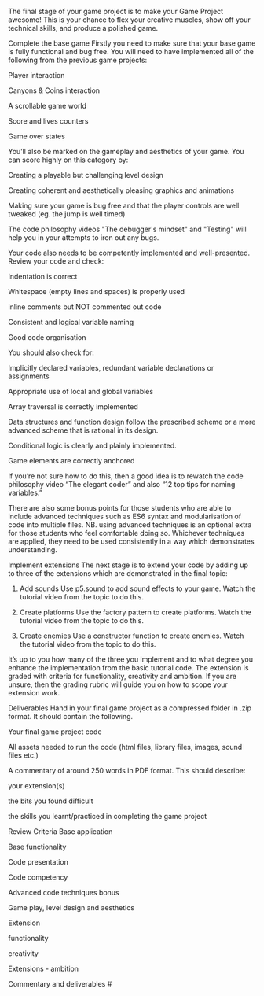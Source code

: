 The final stage of your game project is to make your Game Project awesome! This is your chance to flex your creative muscles, show off your technical skills, and produce a polished game.

Complete the base game
Firstly you need to make sure that your base game is fully functional and bug free. You will need to have implemented all of the following from the previous game projects:

Player interaction

Canyons & Coins interaction 

A scrollable game world 

Score and lives counters 

Game over states

You’ll also be marked on the gameplay and aesthetics of your game. You can score highly on this category by:

Creating a playable but challenging level design

Creating coherent and aesthetically pleasing graphics and animations

Making sure your game is bug free and that the player controls are well tweaked (eg. the jump is well timed)

The code philosophy videos "The debugger's mindset" and "Testing" will help you in your attempts to iron out any bugs. 

Your code also needs to be competently implemented and well-presented. Review your code and check:

Indentation is correct

Whitespace (empty lines and spaces) is properly used

inline comments but NOT commented out code

Consistent and logical variable naming

Good code organisation 

You should also check for:

Implicitly declared variables, redundant variable declarations or assignments 

Appropriate use of local and global variables 

Array traversal is correctly implemented

Data structures and function design follow the prescribed scheme or a more advanced scheme that is rational in its design.

Conditional logic is clearly and plainly implemented. 

Game elements are correctly anchored

If you’re not sure how to do this, then a good idea is to rewatch the code philosophy video “The elegant coder” and also “12 top tips for naming variables.”

There are also some bonus points for those students who are able to include advanced techniques such as ES6 syntax and modularisation of code into multiple files. NB. using advanced techniques is an optional extra for those students who feel comfortable doing so. Whichever techniques are applied, they need to be used consistently in a way which demonstrates understanding. 

Implement extensions
The next stage is to extend your code by adding up to three of the extensions which are demonstrated in the final topic:

1. Add sounds Use p5.sound to add sound effects to your game. Watch the tutorial video from the topic to do this. 

2. Create platforms Use the factory pattern to create platforms. Watch the tutorial video from the topic to do this. 

3. Create enemies Use a constructor function to create enemies. Watch the tutorial video from the topic to do this. 

It’s up to you how many of the three you implement and to what degree you enhance the implementation from the basic tutorial code. The extension is graded with criteria for functionality, creativity and ambition. If you are unsure, then the grading rubric will guide you on how to scope your extension work.

Deliverables 
Hand in your final game project as a compressed folder in .zip format. It should contain the following.

Your final game project code 

All assets needed to run the code (html files, library files, images, sound files etc.)

A commentary of around 250 words in PDF format. This should describe:

your extension(s) 

the bits you found difficult 

the skills you learnt/practiced in completing the game project


Review Criteria
Base application 

Base functionality 

Code presentation 

Code competency 

Advanced code techniques bonus 

Game play, level design and aesthetics 

Extension 

functionality 

creativity 

Extensions - ambition 

Commentary and deliverables #
